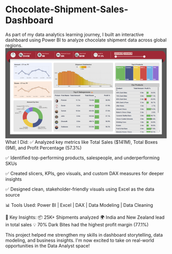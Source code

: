 # Chocolate-Shipment-Sales-Dashboard
As part of my data analytics learning journey, I built an interactive dashboard using Power BI to analyze chocolate shipment data across global regions.
![chocolate](https://github.com/adavalahemanth/Chocolate-Shipment-Sales-Dashboard/blob/0e9c8b0ecaec021d891741524b0ef8f0714a4ac6/chocolate.png)
 What I Did:
✅ Analyzed key metrics like Total Sales ($141M), Total Boxes (9M), and Profit Percentage (57.3%)

✅ Identified top-performing products, salespeople, and underperforming SKUs

✅ Created slicers, KPIs, geo visuals, and custom DAX measures for deeper insights

✅ Designed clean, stakeholder-friendly visuals using Excel as the data source

📊 Tools Used:
Power BI | Excel | DAX | Data Modeling | Data Cleaning

🧠 Key Insights:
📦 25K+ Shipments analyzed
🌍 India and New Zealand lead in total sales
💡 70% Dark Bites had the highest profit margin (77.1%)

This project helped me strengthen my skills in dashboard storytelling, data modeling, and business insights. I'm now excited to take on real-world opportunities in the Data Analyst space!

